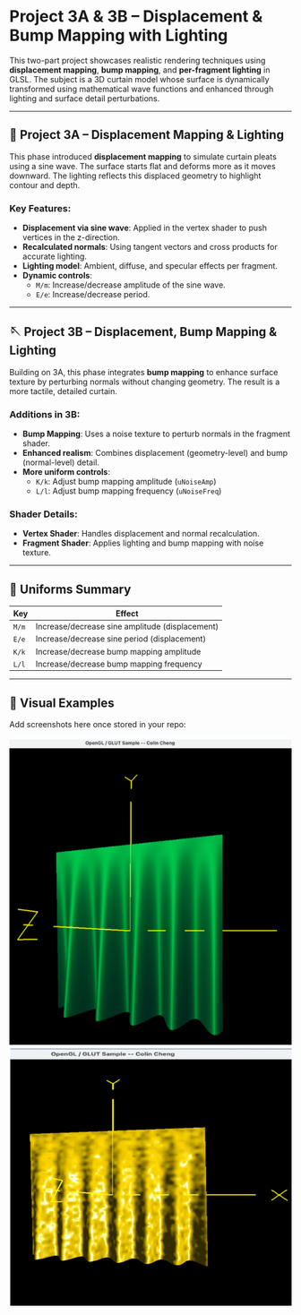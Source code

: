 # Project 3A & 3B – Displacement & Bump Mapping with Lighting

This two-part project showcases realistic rendering techniques using **displacement mapping**, **bump mapping**, and **per-fragment lighting** in GLSL. The subject is a 3D curtain model whose surface is dynamically transformed using mathematical wave functions and enhanced through lighting and surface detail perturbations.

---

## 🌊 Project 3A – Displacement Mapping & Lighting

This phase introduced **displacement mapping** to simulate curtain pleats using a sine wave. The surface starts flat and deforms more as it moves downward. The lighting reflects this displaced geometry to highlight contour and depth.

### Key Features:
- **Displacement via sine wave**: Applied in the vertex shader to push vertices in the z-direction.
- **Recalculated normals**: Using tangent vectors and cross products for accurate lighting.
- **Lighting model**: Ambient, diffuse, and specular effects per fragment.
- **Dynamic controls**:
  - `M/m`: Increase/decrease amplitude of the sine wave.
  - `E/e`: Increase/decrease period.

---

## 🪡 Project 3B – Displacement, Bump Mapping & Lighting

Building on 3A, this phase integrates **bump mapping** to enhance surface texture by perturbing normals without changing geometry. The result is a more tactile, detailed curtain.

### Additions in 3B:
- **Bump Mapping**: Uses a noise texture to perturb normals in the fragment shader.
- **Enhanced realism**: Combines displacement (geometry-level) and bump (normal-level) detail.
- **More uniform controls**:
  - `K/k`: Adjust bump mapping amplitude (`uNoiseAmp`)
  - `L/l`: Adjust bump mapping frequency (`uNoiseFreq`)

### Shader Details:
- **Vertex Shader**: Handles displacement and normal recalculation.
- **Fragment Shader**: Applies lighting and bump mapping with noise texture.

---

## 🔧 Uniforms Summary

| Key | Effect |
|-----|--------|
| `M/m` | Increase/decrease sine amplitude (displacement) |
| `E/e` | Increase/decrease sine period (displacement) |
| `K/k` | Increase/decrease bump mapping amplitude |
| `L/l` | Increase/decrease bump mapping frequency |

---

## 📸 Visual Examples

Add screenshots here once stored in your repo:

![Curtain with displacement only](images/pro03.01.png)
![Curtain with displacement + bump mapping](images/pro03.02.png)
